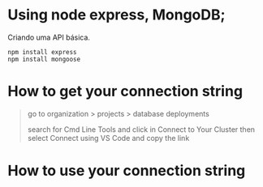 # Using node express, MongoDB;
Criando uma API básica.

```
npm install express
npm install mongoose
```

# How to get your connection string

> go to organization > projects > database deployments
>
> search for Cmd Line Tools and click in Connect to Your Cluster then select Connect using VS Code and copy the link

# How to use your connection string

> 
